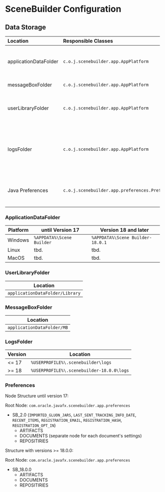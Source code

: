 # SceneBuilder Configuration

## Data Storage

| Location                | Responsible Classes                                        | Description | 
| :---------------------- | :--------------------------------------------------------- | :---------- |
| applicationDataFolder   | `c.o.j.scenebuilder.app.AppPlatform`                       | Message box and user library folders are located here |
| messageBoxFolder        | `c.o.j.scenebuilder.app.AppPlatform`                       | Contents of message box |
| userLibraryFolder       | `c.o.j.scenebuilder.app.AppPlatform`                       | May contain JAR file with a JavaFX controls inside |
| logsFolder              | `c.o.j.scenebuilder.app.AppPlatform`                       | Here the `scenebuilder-x.y.z.log` file is stored, usually inside the users profiles directory |
| Java Preferences        | `c.o.j.scenebuilder.app.preferences.PreferencesController` | Standardized persistent storage of application settings |


### ApplicationDataFolder

| Platform | until Version 17     | Version 18 and later        |
| -------- | -------------------- |---------------------------- |
| Windows  | `%APPDATA%\Scene Builder` | `%APPDATA%\Scene Builder-18.0.1` |
| Linux    | tbd.                 |  tbd.                       |
| MacOS    | tbd.                 |  tbd.                       |

### UserLibraryFolder

| Location |
| -------------------------- |
| `applicationDataFolder/Library`  |

### MessageBoxFolder

| Location |
| ---------------------- |
| `applicationDataFolder/MB`  |

### LogsFolder

| Version | Location |
| ------- | ---------------------------------- |
| <= 17   | `%USERPROFILE%\.scenebuilder\logs`       |
| >= 18   | `%USERPROFILE%\.scenebuilder-18.0.0\logs` |

### Preferences

Node Structure until version 17:

Root Node:	`com.oracle.javafx.scenebuilder.app.preferences`
 * SB_2.0 (`IMPORTED_GLUON_JARS`, `LAST_SENT_TRACKING_INFO_DATE`, `RECENT_ITEMS`, `REGISTRATION_EMAIL`, `REGISTRATION_HASH`, `REGISTRATION_OPT_IN`)
   * ARTIFACTS
   * DOCUMENTS (separate node for each document's settings)
   * REPOSITIRIES
   
Structure with versions >= 18.0.0:

Root Node:	`com.oracle.javafx.scenebuilder.app.preferences`
 * SB_18.0.0 
   * ARTIFACTS
   * DOCUMENTS
   * REPOSITIRIES
